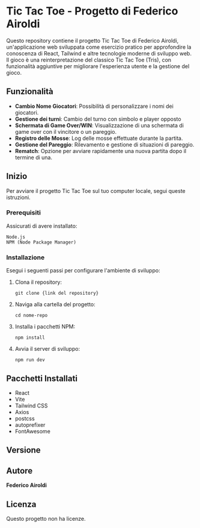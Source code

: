 
# Tic Tac Toe - Progetto di Federico Airoldi

Questo repository contiene il progetto Tic Tac Toe di Federico Airoldi, un'applicazione web sviluppata come esercizio pratico per approfondire la conoscenza di React, Tailwind e altre tecnologie moderne di sviluppo web. Il gioco è una reinterpretazione del classico Tic Tac Toe (Tris), con funzionalità aggiuntive per migliorare l'esperienza utente e la gestione del gioco.

## Funzionalità

- **Cambio Nome Giocatori**: Possibilità di personalizzare i nomi dei giocatori.
- **Gestione dei turni**: Cambio del turno con simbolo e player opposto
- **Schermata di Game Over/WIN**: Visualizzazione di una schermata di game over con il vincitore o un pareggio.
- **Registro delle Mosse**: Log delle mosse effettuate durante la partita.
- **Gestione del Pareggio**: Rilevamento e gestione di situazioni di pareggio.
- **Rematch**: Opzione per avviare rapidamente una nuova partita dopo il termine di una.

## Inizio

Per avviare il progetto Tic Tac Toe sul tuo computer locale, segui queste istruzioni.

### Prerequisiti

Assicurati di avere installato:

```
Node.js
NPM (Node Package Manager)
```

### Installazione

Esegui i seguenti passi per configurare l'ambiente di sviluppo:

1. Clona il repository:
   ```
   git clone {link del repository}
   ```

2. Naviga alla cartella del progetto:
   ```
   cd nome-repo
   ```

3. Installa i pacchetti NPM:
   ```
   npm install
   ```

4. Avvia il server di sviluppo:
   ```
   npm run dev
   ```

## Pacchetti Installati

- React
- Vite
- Tailwind CSS
- Axios
- postcss
- autoprefixer
- FontAwesome

## Versione

## Autore

**Federico Airoldi**

## Licenza

Questo progetto non ha licenze.

